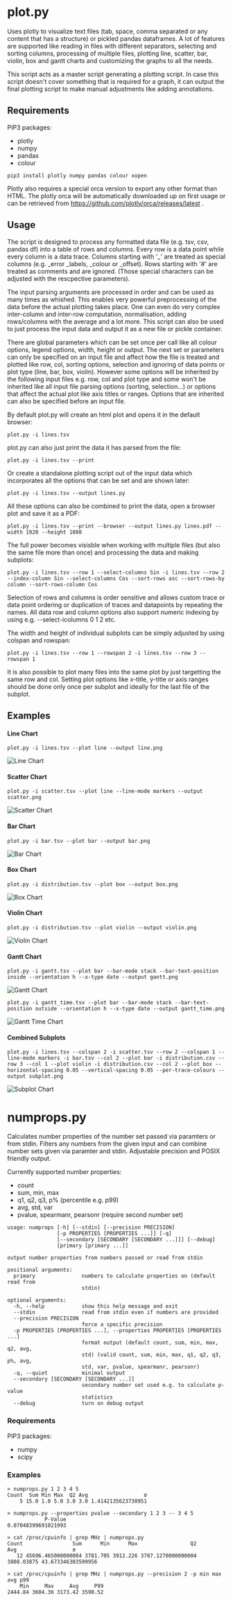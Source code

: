 # plot.py

Uses plotly to visualize text files (tab, space, comma separated or any content that has a structure) or pickled pandas dataframes. A lot of features are supported like reading in files with different separators, selecting and sorting columns, processing of multiple files, plotting line, scatter, bar, violin, box and gantt charts and customizing the graphs to all the needs.

This script acts as a master script generating a plotting script. In case this script doesn't cover something that is required for a graph, it can output the final plotting script to make manual adjustments like adding annotations.

## Requirements

PIP3 packages:
* plotly
* numpy
* pandas
* colour

```
pip3 install plotly numpy pandas colour xopen
```

Plotly also requires a special orca version to export any other format than HTML. The plotly orca will be automatically downloaded up on first usage or can be retrieved from https://github.com/plotly/orca/releases/latest .

## Usage

The script is designed to process any formatted data file (e.g. tsv, csv, pandas df) into a table of rows and columns. Every row is a data point while every column is a data trace. Columns starting with '_' are treated as special columns (e.g. _error _labels, _colour or _offset). Rows starting with '#' are treated as comments and are ignored. (Those special characters can be adjusted with the rescpective parameters).

The input parsing arguments are processed in order and can be used as many times as whished. This enables very powerful preprocessing of the data before the actual plotting takes place. One can even do very complex inter-column and inter-row computation, normalisation, adding rows/columns with the average and a lot more. This script can also be used to just process the input data and output it as a new file or pickle container.

There are global parameters which can be set once per call like all colour options, legend options, width, height or output. The next set or parameters can only be specified on an input file and affect how the file is treated and plotted like row, col, sorting options, selection and ignoring of data points or plot type (line, bar, box, violin). However some options will be inherited by the following input files e.g. row, col and plot type and some won't be inherited like all input file parsing options (sorting, selection...) or options that affect the actual plot like axis titles or ranges. Options that are inherited can also be specified before an input file.

By default plot.py will create an html plot and opens it in the default browser:
```
plot.py -i lines.tsv
```

plot.py can also just print the data it has parsed from the file:
```
plot.py -i lines.tsv --print
```

Or create a standalone plotting script out of the input data which incorporates all the options that can be set and are shown later:
```
plot.py -i lines.tsv --output lines.py
```

All these options can also be combined to print the data, open a browser plot and save it as a PDF:
```
plot.py -i lines.tsv --print --browser --output lines.py lines.pdf --width 1920 --height 1080
```


The full power becomes visisble when working with multiple files (but also the same file more than once) and processing the data and making subplots:
```
plot.py -i lines.tsv --row 1 --select-columns Sin -i lines.tsv --row 2 --index-column Sin --select-columns Cos --sort-rows asc --sort-rows-by column --sort-rows-column Cos
```
Selection of rows and columns is order sensitive and allows custom trace or data point ordering or duplication of traces and datapoints by repeating the names. All data row and column options also support numeric indexing by using e.g. --select-icolumns 0 1 2 etc.

The width and height of individual subplots can be simply adjusted by using colspan and rowspan:
```
plot.py -i lines.tsv --row 1 --rowspan 2 -i lines.tsv --row 3 --rowspan 1
```

It is also possible to plot many files into the same plot by just targetting the same row and col. Setting plot options like x-title, y-title or axis ranges should be done only once per subplot and ideally for the last file of the subplot. 

## Examples

#### Line Chart
```
plot.py -i lines.tsv --plot line --output line.png
```
![Line Chart](/plots/line.png)
#### Scatter Chart
```
plot.py -i scatter.tsv --plot line --line-mode markers --output scatter.png
```
![Scatter Chart](/plots/scatter.png)
#### Bar Chart
```
plot.py -i bar.tsv --plot bar --output bar.png
```
![Bar Chart](/plots/bar.png)
#### Box Chart
```
plot.py -i distribution.tsv --plot box --output box.png
```
![Box Chart](/plots/box.png)
#### Violin Chart
```
plot.py -i distribution.tsv --plot violin --output violin.png
```
![Violin Chart](/plots/violin.png)
#### Gantt Chart
```
plot.py -i gantt.tsv --plot bar --bar-mode stack --bar-text-position inside --orientation h --x-type date --output gantt.png
```
![Gantt Chart](/plots/gantt.png)
```
plot.py -i gantt_time.tsv --plot bar --bar-mode stack --bar-text-position outside --orientation h --x-type date --output gantt_time.png
```
![Gantt Time Chart](/plots/gantt_time.png)
#### Combined Subplots
```
plot.py -i lines.tsv --colspan 2 -i scatter.tsv --row 2 --colspan 1 --line-mode markers -i bar.tsv --col 2 --plot bar -i distribution.csv --row 3 --col 1 --plot violin -i distribution.csv --col 2 --plot box --horizontal-spacing 0.05 --vertical-spacing 0.05 --per-trace-colours --output subplot.png
```
![Subplot Chart](/plots/subplots.png)

# numprops.py

Calculates number properties of the number set passed via paramters or from stdin. Filters any numbers from the given input and can combine number sets given via paramter and stdin. Adjustable precision and POSIX friendly output.

Currently supported number properties:
* count
* sum, min, max
* q1, q2, q3, p% (percentile e.g. p99)
* avg, std, var
* pvalue, spearmanr, pearsonr (require second number set)

```
usage: numprops [-h] [--stdin] [--precision PRECISION]
                [-p PROPERTIES [PROPERTIES ...]] [-q]
                [--secondary [SECONDARY [SECONDARY ...]]] [--debug]
                [primary [primary ...]]

output number properties from numbers passed or read from stdin

positional arguments:
  primary               numbers to calculate properties on (default read from
                        stdin)

optional arguments:
  -h, --help            show this help message and exit
  --stdin               read from stdin even if numbers are provided
  --precision PRECISION
                        force a specific precision
  -p PROPERTIES [PROPERTIES ...], --properties PROPERTIES [PROPERTIES ...]
                        format output (default count, sum, min, max, q2, avg,
                        std) (valid count, sum, min, max, q1, q2, q3, p%, avg,
                        std, var, pvalue, spearmanr, pearsonr)
  -q, --quiet           minimal output
  --secondary [SECONDARY [SECONDARY ...]]
                        secondary number set used e.g. to calculate p-value
                        statistics
  --debug               turn on debug output
```

### Requirements

PIP3 packages:

*  numpy
*  scipy

### Examples

```
> numprops.py 1 2 3 4 5
Count  Sum Min Max  Q2 Avg                  σ
    5 15.0 1.0 5.0 3.0 3.0 1.4142135623730951
    
> numprops.py --properties pvalue --secondary 1 2 3 -- 3 4 5
            P-Value
0.07048399691021993

> cat /proc/cpuinfo | grep MHz | numprops.py
Count                Sum      Min      Max                 Q2        Avg                  σ
   12 45696.465000000004 3781.705 3912.226 3787.1270000000004 3808.03875 43.673346303599956

> cat /proc/cpuinfo | grep MHz | numprops.py --precision 2 -p min max avg p99
    Min     Max     Avg     P99
2444.84 3604.36 3173.42 3590.52
```
